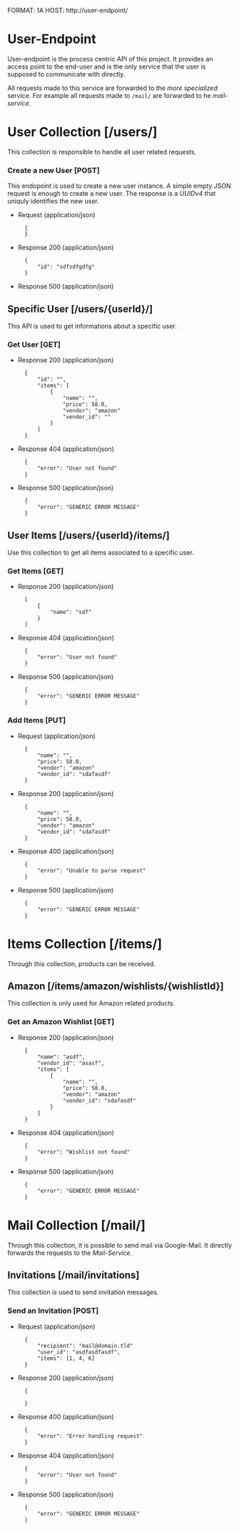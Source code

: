 FORMAT: 1A
HOST: http://user-endpoint/

# User-Endpoint

User-endpoint is the process centric API of this project. It provides an access point to the end-user
and is the only service that the user is supposed to communicate with directly.

All requests made to this service are forwarded to the *more specialized* service.
For example all requests made to `/mail/` are forwarded to he *mail-service*.

# User Collection [/users/]

This collection is responsible to handle all user related requests.

### Create a new User [POST]

This endopoint is used to create a new user instance.
A simple empty JSON request is enough to create a new user.
The response is a *UUIDv4* that uniquly identifies the new user.

+ Request (application/json)

        {
        }

+ Response 200 (application/json)

        {
            "id": "sdfsdfgdfg"
        }

+ Response 500 (application/json)

## Specific User [/users/{userId}/]

This API is used to get informations about a specific user.

### Get User [GET]

+ Response 200 (application/json)

        {
            "id": "",
            "items": [
                {
                    "name": "",
                    "price": 58.0,
                    "vendor": "amazon"
                    "vendor_id": ""
                }
            ]
        }

+ Response 404 (application/json)

        {
            "error": "User not found"
        }

+ Response 500 (application/json)

        {
            "error": "GENERIC ERROR MESSAGE"
        }

## User Items [/users/{userId}/items/]

Use this collection to get all items associated to a specific user.

### Get Items [GET]

+ Response 200 (application/json)

        [
            {
                "name": "sdf"
            }
        ]

+ Response 404 (application/json)

        {
            "error": "User not found"
        }

+ Response 500 (application/json)

        {
            "error": "GENERIC ERROR MESSAGE"
        }

### Add Items [PUT]

+ Request (application/json)

        {
            "name": "",
            "price": 58.0,
            "vendor": "amazon"
            "vendor_id": "sdafasdf"
        }

+ Response 200 (application/json)

        {
            "name": "",
            "price": 58.0,
            "vendor": "amazon"
            "vendor_id": "sdafasdf"
        }

+ Response 400 (application/json)

        {
            "error": "Unable to parse request"
        }

+ Response 500 (application/json)

        {
            "error": "GENERIC ERROR MESSAGE"
        }


# Items Collection [/items/]

Through this collection, products can be received.

## Amazon [/items/amazon/wishlists/{wishlistId}]

This collection is only used for Amazon related products.

### Get an Amazon Wishlist [GET]

+ Response 200 (application/json)

        {
            "name": "asdf",
            "vendor_id": "asasf",
            "items": [
                {
                    "name": "",
                    "price": 58.0,
                    "vendor": "amazon"
                    "vendor_id": "sdafasdf"
                }
            ]
        }

+ Response 404 (application/json)

        {
            "error": "Wishlist not found"
        }

+ Response 500 (application/json)

        {
            "error": "GENERIC ERROR MESSAGE"
        }


# Mail Collection [/mail/]

Through this collection, it is possible to send mail via Google-Mail.
It directly forwards the requests to the *Mail-Service*.

## Invitations [/mail/invitations]

This collection is used to send invitation messages.

### Send an Invitation [POST]

+ Request (application/json)

        {
            "recipient": "mail@domain.tld"
            "user_id": "asdfasdfasdf",
            "items": [1, 4, 6]
        }

+ Response 200 (application/json)

        {
            
        }

+ Response 400 (application/json)

        {
            "error": "Error handling request"
        }

+ Response 404 (application/json)

        {
            "error": "User not found"
        }

+ Response 500 (application/json)

        {
            "error": "GENERIC ERROR MESSAGE"
        }
